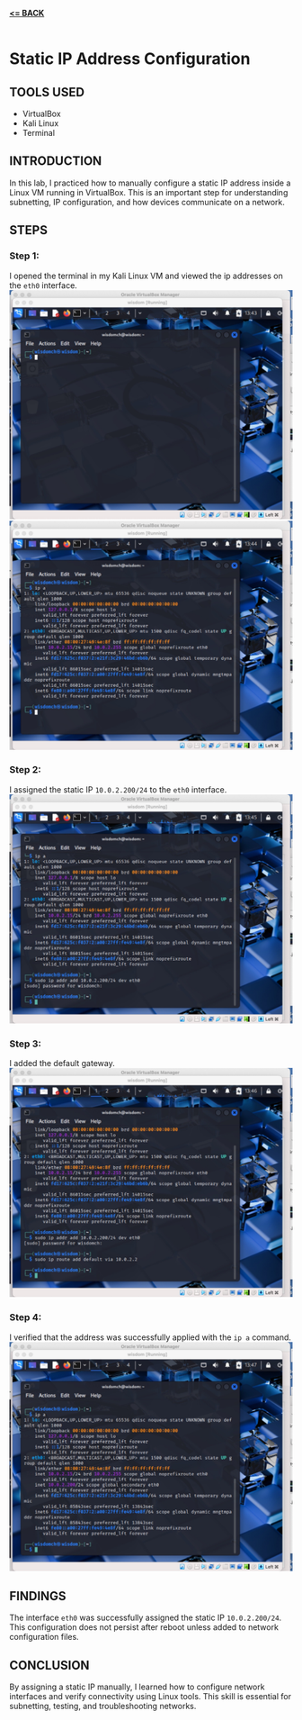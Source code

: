 [**<= BACK**](subipconfig.md)<br><br>
# Static IP Address Configuration

## TOOLS USED

- VirtualBox  
- Kali Linux  
- Terminal

## INTRODUCTION

In this lab, I practiced how to manually configure a static IP address inside a Linux VM running in VirtualBox. This is an important step for understanding subnetting, IP configuration, and how devices communicate on a network.

## STEPS

### Step 1:
I opened the terminal in my Kali Linux VM and viewed the ip addresses on the `eth0` interface.
![image](ip01.jpg)
![image](ip02.jpg)

### Step 2: 
I assigned the static IP `10.0.2.200/24` to the `eth0` interface.
![image](ip03.jpg)

### Step 3:
I added the default gateway.
![image](ip04.jpg)

### Step 4:
I verified that the address was successfully applied with the `ip a` command.
![image](ip05.jpg)

## FINDINGS
The interface `eth0` was successfully assigned the static IP `10.0.2.200/24`.
This configuration does not persist after reboot unless added to network configuration files.

## CONCLUSION
By assigning a static IP manually, I learned how to configure network interfaces and verify connectivity using Linux tools. This skill is essential for subnetting, testing, and troubleshooting networks.

